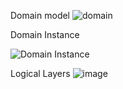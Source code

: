 Domain model
![domain](https://github.com/im2back/Order.API/assets/117541466/c5f17e72-ff32-4db6-896c-d1edca0a1bc7)



Domain Instance

![Domain Instance](https://github.com/im2back/Order.API/assets/117541466/9ce12221-02fe-4105-bbaf-2d277184323b)






Logical Layers
![image](https://github.com/im2back/Order.API/assets/117541466/72664c24-f84b-44a4-915e-28e28c5e403a)

